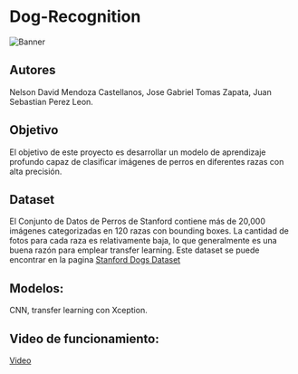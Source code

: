 # Dog-Recognition

![Banner](https://github.com/NelsonMendoza1021/Dog-Recognicion/assets/92164946/73583e70-3094-4b8d-bdfa-22b35281cd4b)


## Autores
Nelson David Mendoza Castellanos, Jose Gabriel Tomas Zapata, Juan Sebastian Perez Leon.

## Objetivo
El objetivo de este proyecto es desarrollar un modelo de aprendizaje profundo capaz de clasificar imágenes de perros en diferentes razas con alta precisión. 

## Dataset
El Conjunto de Datos de Perros de Stanford contiene más de 20,000 imágenes categorizadas en 120 razas con bounding boxes. La cantidad de fotos para cada raza es relativamente baja, lo que generalmente es una buena razón para emplear transfer learning.
Este dataset se puede encontrar en la pagina [Stanford Dogs Dataset](http://vision.stanford.edu/aditya86/ImageNetDogs/)

## Modelos:
CNN, transfer learning con Xception.

## Video de funcionamiento:
[Video](https://youtu.be/q8RETnkJ8ek)
